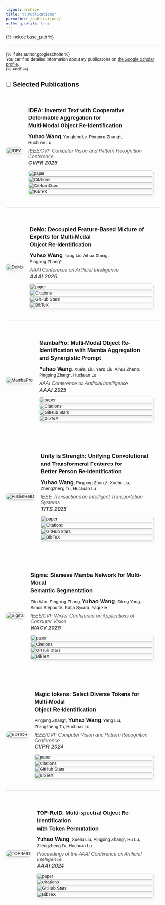 ```yaml
---
layout: archive
title: "📖 Publications"
permalink: /publications/
author_profile: true
---
```


<style>
  body { font-family: 'Helvetica', Arial, sans-serif; }
  .publications-container { max-width: 1200px; margin: 0 auto; }
  .publication-entry {
    display: flex;
    flex-wrap: wrap;
    margin-bottom: 40px;
    align-items: center;
    border-bottom: 1px solid #ddd;
    padding-bottom: 20px;
  }
  .publication-entry:last-child { border: none; }
  .publication-entry img {
    width: 100%;
    max-width: 480px;
    border-radius: 8px;
    box-shadow: 0px 4px 8px rgba(0,0,0,0.1);
  }
  .publication-info {
    flex: 1;
    padding: 20px;
  }
  .publication-info b {
    font-size: 18px;
    line-height: 1.4;
  }
  .publication-info em {
    color: #555;
    font-size: 16px;
  }
  .publication-buttons a {
    margin-right: 10px;
  }
  hr {
    border: 0;
    height: 1px;
    background: #ddd;
    margin: 20px 0;
  }
</style>

{% include base_path %}

<hr>
{% if site.author.googlescholar %}
  <div class="wordwrap">
    You can find detailed information about my publications on <a href="{{site.author.googlescholar}}">the Google Scholar profile</a>.
  </div>
{% endif %}

<br>

<div class="publications-container">
  <h2>📝 Selected Publications</h2>
  <hr>

  <!-- Publication 1 -->
  <div class="publication-entry">
    <div>
      <img src="{{ base_path }}/images/IDEA.png" alt="IDEA">
    </div>
    <div class="publication-info">
      <div>
        <b>IDEA: Inverted Text with Cooperative Deformable Aggregation for<br>Multi-Modal Object Re-Identification</b>
      </div>
      <div style="margin: 10px 0;">
        <b>Yuhao Wang</b>, Yongfeng Lv, Pingping Zhang*,<br>
        Huchuan Lu
      </div>
      <div>
        <em>IEEE/CVF Computer Vision and Pattern Recognition Conference</em><br>
        <em><b>CVPR 2025</b></em>
      </div>
      <div class="publication-buttons" style="margin-top: 10px;">
        <a href="https://arxiv.org/abs/2503.10324">
          <img src="https://img.shields.io/badge/-Paper-blue?logo=microsoftpowerpoint&logoColor=B7472A&labelColor=white&color=F5F5F5&style=flat" alt="paper">
        </a>
        <a href="https://scholar.google.com/citations?view_op=view_citation&hl=zh-CN&user=WZvjVLkAAAAJ&citation_for_view=WZvjVLkAAAAJ:5nxA0vEk-isC">
          <img src="https://img.shields.io/badge/dynamic/json?logo=Google%20Scholar&url=https%3A%2F%2Fcdn.jsdelivr.net%2Fgh%2F924973292%2F924973292.github.io%40google-scholar-stats%2Fgoogle_scholar_crawler%2Fresults%2Fgs_data.json&query=$.publications['WZvjVLkAAAAJ:5nxA0vEk-isC'].num_citations&labelColor=f6f6f6&color=9cf&style=flat&label=Citations" alt="Citations">
        </a>
        <a href="https://github.com/924973292/IDEA">
          <img src="https://img.shields.io/github/stars/924973292/IDEA?style=social" alt="GitHub Stars">
        </a>
        <a href="{{ base_path }}/ciations/IDEA.md">
          <img src="https://img.shields.io/badge/-BibTeX-blue?labelColor=white&color=F5F5F5&logo=latex&logoColor=008080" alt="BibTeX">
        </a>
      </div>
    </div>
  </div>

  <!-- Publication 2 -->
  <div class="publication-entry">
    <div>
      <img src="{{ base_path }}/images/DeMo.png" alt="DeMo">
    </div>
    <div class="publication-info">
      <div>
        <b>DeMo: Decoupled Feature-Based Mixture of Experts for Multi-Modal<br>Object Re-Identification</b>
      </div>
      <div style="margin: 10px 0;">
        <b>Yuhao Wang</b>, Yang Liu, Aihua Zheng,<br>
        Pingping Zhang*
      </div>
      <div>
        <em>AAAI Conference on Artificial Intelligence</em><br>
        <em><b>AAAI 2025</b></em>
      </div>
      <div class="publication-buttons" style="margin-top: 10px;">
        <a href="https://arxiv.org/abs/2412.10650">
          <img src="https://img.shields.io/badge/-Paper-blue?logo=microsoftpowerpoint&logoColor=B7472A&labelColor=white&color=F5F5F5&style=flat" alt="paper">
        </a>
        <a href="https://scholar.google.com/citations?view_op=view_citation&hl=zh-CN&user=WZvjVLkAAAAJ&citation_for_view=WZvjVLkAAAAJ:hqOjcs7Dif8C">
          <img src="https://img.shields.io/badge/dynamic/json?logo=Google%20Scholar&url=https%3A%2F%2Fcdn.jsdelivr.net%2Fgh%2F924973292%2F924973292.github.io%40google-scholar-stats%2Fgoogle_scholar_crawler%2Fresults%2Fgs_data.json&query=$.publications['WZvjVLkAAAAJ:hqOjcs7Dif8C'].num_citations&labelColor=f6f6f6&color=9cf&style=flat&label=Citations" alt="Citations">
        </a>
        <a href="https://github.com/924973292/DeMo">
          <img src="https://img.shields.io/github/stars/924973292/DeMo?style=social" alt="GitHub Stars">
        </a>
        <a href="{{ base_path }}/ciations/DeMo.md">
          <img src="https://img.shields.io/badge/-BibTeX-blue?labelColor=white&color=F5F5F5&logo=latex&logoColor=008080" alt="BibTeX">
        </a>
      </div>
    </div>
  </div>

  <!-- Publication 3 -->
  <div class="publication-entry">
    <div>
      <img src="{{ base_path }}/images/MambaPro.png" alt="MambaPro">
    </div>
    <div class="publication-info">
      <div>
        <b>MambaPro: Multi-Modal Object Re-Identification with Mamba Aggregation<br>and Synergistic Prompt</b>
      </div>
      <div style="margin: 10px 0;">
        <b>Yuhao Wang</b>, Xuehu Liu, Yang Liu, Aihua Zheng,<br>
        Pingping Zhang*, Huchuan Lu
      </div>
      <div>
        <em>AAAI Conference on Artificial Intelligence</em><br>
        <em><b>AAAI 2025</b></em>
      </div>
      <div class="publication-buttons" style="margin-top: 10px;">
        <a href="https://arxiv.org/abs/2412.10707">
          <img src="https://img.shields.io/badge/-Paper-blue?logo=microsoftpowerpoint&logoColor=B7472A&labelColor=white&color=F5F5F5&style=flat" alt="paper">
        </a>
        <a href="https://scholar.google.com/citations?view_op=view_citation&hl=zh-CN&user=WZvjVLkAAAAJ&citation_for_view=WZvjVLkAAAAJ:ufrVoPGSRksC">
          <img src="https://img.shields.io/badge/dynamic/json?logo=Google%20Scholar&url=https%3A%2F%2Fcdn.jsdelivr.net%2Fgh%2F924973292%2F924973292.github.io%40google-scholar-stats%2Fgoogle_scholar_crawler%2Fresults%2Fgs_data.json&query=$.publications['WZvjVLkAAAAJ:ufrVoPGSRksC'].num_citations&labelColor=f6f6f6&color=9cf&style=flat&label=Citations" alt="Citations">
        </a>
        <a href="https://github.com/924973292/MambaPro">
          <img src="https://img.shields.io/github/stars/924973292/MambaPro?style=social" alt="GitHub Stars">
        </a>
        <a href="{{ base_path }}/ciations/MambaPro.md">
          <img src="https://img.shields.io/badge/-BibTeX-blue?labelColor=white&color=F5F5F5&logo=latex&logoColor=008080" alt="BibTeX">
        </a>
      </div>
    </div>
  </div>

  <!-- Publication 4 -->
  <div class="publication-entry">
    <div>
      <img src="{{ base_path }}/images/FusionReID.png" alt="FusionReID">
    </div>
    <div class="publication-info">
      <div>
        <b>Unity is Strength: Unifying Convolutional and Transformeral Features for<br>Better Person Re-Identification</b>
      </div>
      <div style="margin: 10px 0;">
        <b>Yuhao Wang</b>, Pingping Zhang*,  Xuehu Liu,<br>
        Zhengzheng Tu, Huchuan Lu
      </div>
      <div>
        <em>IEEE Transactions on Intelligent Transportation Systems</em><br>
        <em><b>TITS 2025</b></em>
      </div>
      <div class="publication-buttons" style="margin-top: 10px;">
        <a href="https://arxiv.org/abs/2412.17239">
          <img src="https://img.shields.io/badge/-Paper-blue?logo=microsoftpowerpoint&logoColor=B7472A&labelColor=white&color=F5F5F5&style=flat" alt="paper">
        </a>
        <a href="https://scholar.google.com/citations?view_op=view_citation&hl=zh-CN&user=WZvjVLkAAAAJ&citation_for_view=WZvjVLkAAAAJ:Y0pCki6q_DkC">
          <img src="https://img.shields.io/badge/dynamic/json?logo=Google%20Scholar&url=https%3A%2F%2Fcdn.jsdelivr.net%2Fgh%2F924973292%2F924973292.github.io%40google-scholar-stats%2Fgoogle_scholar_crawler%2Fresults%2Fgs_data.json&query=$[%27publications%27][%27WZvjVLkAAAAJ:Y0pCki6q_DkC%27][%27num_citations%27]&labelColor=f6f6f6&color=9cf&style=flat&label=Citations" alt="Citations">
        </a>
        <a href="https://github.com/924973292/FusionReID">
          <img src="https://img.shields.io/github/stars/924973292/FusionReID?style=social" alt="GitHub Stars">
        </a>
        <a href="{{ base_path }}/ciations/FusionReID.md">
          <img src="https://img.shields.io/badge/-BibTeX-blue?labelColor=white&color=F5F5F5&logo=latex&logoColor=008080" alt="BibTeX">
        </a>
      </div>
    </div>
  </div>

  <!-- Publication 5 -->
  <div class="publication-entry">
    <div>
      <img src="{{ base_path }}/images/Sigma.png" alt="Sigma">
    </div>
    <div class="publication-info">
      <div>
        <b>Sigma: Siamese Mamba Network for Multi-Modal<br>Semantic Segmentation</b>
      </div>
      <div style="margin: 10px 0;">
        Zifu Wan, Pingping Zhang, <b>Yuhao Wang</b>, Silong Yong,<br>
        Simon Stepputtis, Katia Sycara, Yaqi Xie
      </div>
      <div>
        <em>IEEE/CVF Winter Conference on Applications of Computer Vision</em><br>
        <em><b>WACV 2025</b></em>
      </div>
      <div class="publication-buttons" style="margin-top: 10px;">
        <a href="https://arxiv.org/abs/2404.04256">
          <img src="https://img.shields.io/badge/-Paper-blue?logo=microsoftpowerpoint&logoColor=B7472A&labelColor=white&color=F5F5F5&style=flat" alt="paper">
        </a>
        <a href="https://scholar.google.com/citations?view_op=view_citation&hl=zh-CN&user=WZvjVLkAAAAJ&citation_for_view=WZvjVLkAAAAJ:qjMakFHDy7sC">
          <img src="https://img.shields.io/badge/dynamic/json?logo=Google%20Scholar&url=https%3A%2F%2Fcdn.jsdelivr.net%2Fgh%2F924973292%2F924973292.github.io%40google-scholar-stats%2Fgoogle_scholar_crawler%2Fresults%2Fgs_data.json&query=$.publications['WZvjVLkAAAAJ:qjMakFHDy7sC'].num_citations&labelColor=f6f6f6&color=9cf&style=flat&label=Citations" alt="Citations">
        </a>
        <a href="https://github.com/zifuwan/Sigma">
          <img src="https://img.shields.io/github/stars/zifuwan/Sigma?style=social" alt="GitHub Stars">
        </a>
        <a href="{{ base_path }}/ciations/Sigma.md">
          <img src="https://img.shields.io/badge/-BibTeX-blue?labelColor=white&color=F5F5F5&logo=latex&logoColor=008080" alt="BibTeX">
        </a>
      </div>
    </div>
  </div>

  <!-- Publication 6 -->
  <div class="publication-entry">
    <div>
      <img src="{{ base_path }}/images/EDITOR.png" alt="EDITOR">
    </div>
    <div class="publication-info">
      <div>
        <b>Magic tokens: Select Diverse Tokens for Multi-Modal<br>Object Re-Identification</b>
      </div>
      <div style="margin: 10px 0;">
        Pingping Zhang*, <b>Yuhao Wang</b>, Yang Liu,<br>
        Zhengzheng Tu, Huchuan Lu
      </div>
      <div>
        <em>IEEE/CVF Computer Vision and Pattern Recognition Conference</em><br>
        <em><b>CVPR 2024</b></em>
      </div>
      <div class="publication-buttons" style="margin-top: 10px;">
        <a href="https://openaccess.thecvf.com/content/CVPR2024/html/Zhang_Magic_Tokens_Select_Diverse_Tokens_for_Multi-modal_Object_Re-Identification_CVPR_2024_paper.html">
          <img src="https://img.shields.io/badge/-Paper-blue?logo=microsoftpowerpoint&logoColor=B7472A&labelColor=white&color=F5F5F5&style=flat" alt="paper">
        </a>
        <a href="https://scholar.google.com/citations?view_op=view_citation&hl=zh-CN&user=WZvjVLkAAAAJ&citation_for_view=WZvjVLkAAAAJ:2osOgNQ5qMEC">
          <img src="https://img.shields.io/badge/dynamic/json?logo=Google%20Scholar&url=https%3A%2F%2Fcdn.jsdelivr.net%2Fgh%2F924973292%2F924973292.github.io%40google-scholar-stats%2Fgoogle_scholar_crawler%2Fresults%2Fgs_data.json&query=$[%27publications%27][%27WZvjVLkAAAAJ:2osOgNQ5qMEC%27][%27num_citations%27]&labelColor=f6f6f6&color=9cf&style=flat&label=Citations" alt="Citations">
        </a>
        <a href="https://github.com/924973292/EDITOR">
          <img src="https://img.shields.io/github/stars/924973292/EDITOR?style=social" alt="GitHub Stars">
        </a>
        <a href="{{ base_path }}/ciations/EDITOR.md">
          <img src="https://img.shields.io/badge/-BibTeX-blue?labelColor=white&color=F5F5F5&logo=latex&logoColor=008080" alt="BibTeX">
        </a>
      </div>
    </div>
  </div>

  <!-- Publication 7 -->
  <div class="publication-entry">
    <div>
      <img src="{{ base_path }}/images/TOPReID.png" alt="TOPReID">
    </div>
    <div class="publication-info">
      <div>
        <b>TOP-ReID: Multi-spectral Object Re-Identification<br>with Token Permutation</b>
      </div>
      <div style="margin: 10px 0;">
        <b>Yuhao Wang</b>, Xuehu Liu, Pingping Zhang*, Hu Lu,<br>
        Zhengzheng Tu, Huchuan Lu
      </div>
      <div>
        <em>Proceedings of the AAAI Conference on Artificial Intelligence</em><br>
        <em><b>AAAI 2024</b></em>
      </div>
      <div class="publication-buttons" style="margin-top: 10px;">
        <a href="https://ojs.aaai.org/index.php/AAAI/article/view/28388">
          <img src="https://img.shields.io/badge/-Paper-blue?logo=microsoftpowerpoint&logoColor=B7472A&labelColor=white&color=F5F5F5&style=flat" alt="paper">
        </a>
        <a href="https://scholar.google.com/citations?view_op=view_citation&hl=zh-CN&user=WZvjVLkAAAAJ&citation_for_view=WZvjVLkAAAAJ:IjCSPb-OGe4C">
          <img src="https://img.shields.io/badge/dynamic/json?logo=Google%20Scholar&url=https%3A%2F%2Fcdn.jsdelivr.net%2Fgh%2F924973292%2F924973292.github.io%40google-scholar-stats%2Fgoogle_scholar_crawler%2Fresults%2Fgs_data.json&query=$[%27publications%27][%27WZvjVLkAAAAJ:IjCSPb-OGe4C%27][%27num_citations%27]&labelColor=f6f6f6&color=9cf&style=flat&label=Citations" alt="Citations">
        </a>
        <a href="https://github.com/924973292/TOP-ReID">
          <img src="https://img.shields.io/github/stars/924973292/TOP-ReID?style=social" alt="GitHub Stars">
        </a>
        <a href="{{ base_path }}/ciations/TOPReID.md">
          <img src="https://img.shields.io/badge/-BibTeX-blue?labelColor=white&color=F5F5F5&logo=latex&logoColor=008080" alt="BibTeX">
        </a>
      </div>
    </div>
  </div>

</div>
